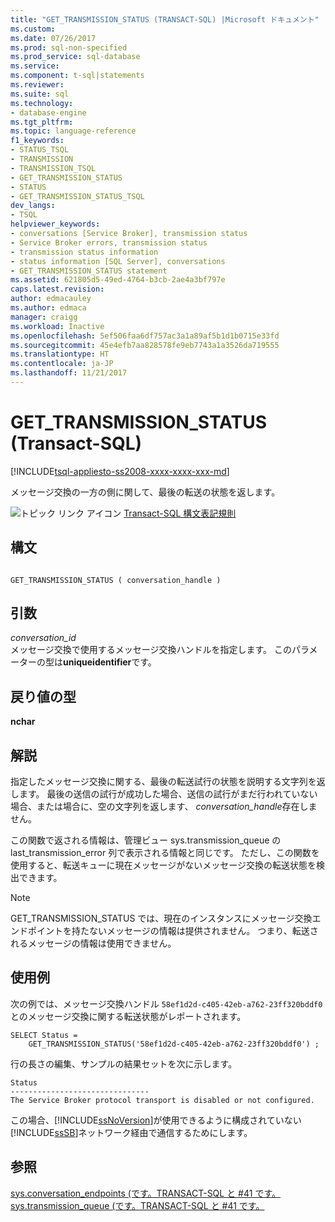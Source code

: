 ```yaml
---
title: "GET_TRANSMISSION_STATUS (TRANSACT-SQL) |Microsoft ドキュメント"
ms.custom: 
ms.date: 07/26/2017
ms.prod: sql-non-specified
ms.prod_service: sql-database
ms.service: 
ms.component: t-sql|statements
ms.reviewer: 
ms.suite: sql
ms.technology:
- database-engine
ms.tgt_pltfrm: 
ms.topic: language-reference
f1_keywords:
- STATUS_TSQL
- TRANSMISSION
- TRANSMISSION_TSQL
- GET_TRANSMISSION_STATUS
- STATUS
- GET_TRANSMISSION_STATUS_TSQL
dev_langs:
- TSQL
helpviewer_keywords:
- conversations [Service Broker], transmission status
- Service Broker errors, transmission status
- transmission status information
- status information [SQL Server], conversations
- GET_TRANSMISSION_STATUS statement
ms.assetid: 621805d5-49ed-4764-b3cb-2ae4a3bf797e
caps.latest.revision: 
author: edmacauley
ms.author: edmaca
manager: craigg
ms.workload: Inactive
ms.openlocfilehash: 5ef506faa6df757ac3a1a89af5b1d1b0715e33fd
ms.sourcegitcommit: 45e4efb7aa828578fe9eb7743a1a3526da719555
ms.translationtype: HT
ms.contentlocale: ja-JP
ms.lasthandoff: 11/21/2017
---
```

# <a name="gettransmissionstatus-transact-sql"></a>GET_TRANSMISSION_STATUS (Transact-SQL)
[!INCLUDE[tsql-appliesto-ss2008-xxxx-xxxx-xxx-md](../../includes/tsql-appliesto-ss2008-xxxx-xxxx-xxx-md.md)]

  メッセージ交換の一方の側に関して、最後の転送の状態を返します。  
  
 ![トピック リンク アイコン](../../database-engine/configure-windows/media/topic-link.gif "トピック リンク アイコン") [Transact-SQL 構文表記規則](../../t-sql/language-elements/transact-sql-syntax-conventions-transact-sql.md)  
  
## <a name="syntax"></a>構文  
  
```  
  
GET_TRANSMISSION_STATUS ( conversation_handle )  
```  
  
## <a name="arguments"></a>引数  
 *conversation_id*  
 メッセージ交換で使用するメッセージ交換ハンドルを指定します。 このパラメーターの型は**uniqueidentifier**です。  
  
## <a name="return-types"></a>戻り値の型  
 **nchar**  
  
## <a name="remarks"></a>解説  
 指定したメッセージ交換に関する、最後の転送試行の状態を説明する文字列を返します。 最後の送信の試行が成功した場合、送信の試行がまだ行われていない場合、または場合に、空の文字列を返します、 *conversation_handle*存在しません。  
  
 この関数で返される情報は、管理ビュー sys.transmission_queue の last_transmission_error 列で表示される情報と同じです。 ただし、この関数を使用すると、転送キューに現在メッセージがないメッセージ交換の転送状態を検出できます。  
  
> [!NOTE]  
>  GET_TRANSMISSION_STATUS では、現在のインスタンスにメッセージ交換エンドポイントを持たないメッセージの情報は提供されません。 つまり、転送されるメッセージの情報は使用できません。  
  
## <a name="examples"></a>使用例  
 次の例では、メッセージ交換ハンドル `58ef1d2d-c405-42eb-a762-23ff320bddf0` とのメッセージ交換に関する転送状態がレポートされます。  
  
```  
SELECT Status =  
    GET_TRANSMISSION_STATUS('58ef1d2d-c405-42eb-a762-23ff320bddf0') ;  
```  
  
 行の長さの編集、サンプルの結果セットを次に示します。  
  
 ```
 Status  
 ------------------------------- 
 The Service Broker protocol transport is disabled or not configured.
 ```  
  
 この場合、[!INCLUDE[ssNoVersion](../../includes/ssnoversion-md.md)]が使用できるように構成されていない[!INCLUDE[ssSB](../../includes/sssb-md.md)]ネットワーク経由で通信するためにします。  
  
## <a name="see-also"></a>参照  
 [sys.conversation_endpoints &#40;です。TRANSACT-SQL と #41 です。](../../relational-databases/system-catalog-views/sys-conversation-endpoints-transact-sql.md)   
 [sys.transmission_queue &#40;です。TRANSACT-SQL と #41 です。](../../relational-databases/system-catalog-views/sys-transmission-queue-transact-sql.md)  
  
  
